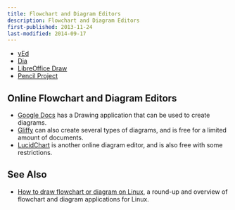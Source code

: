 ```yaml
---
title: Flowchart and Diagram Editors
description: Flowchart and Diagram Editors
first-published: 2013-11-24
last-modified: 2014-09-17
---
```


*   [yEd](http://www.yworks.com/en/products_yed_about.html)
*   [Dia](http://live.gnome.org/Dia)
*   [LibreOffice Draw](https://www.libreoffice.org/discover/draw/)
*   [Pencil Project](http://pencil.evolus.vn/)

Online Flowchart and Diagram Editors
------------------------------------

*   [Google Docs](https://docs.google.com/) has a Drawing application that can be used to create diagrams.
*   [Gliffy](http://www.gliffy.com/) can also create several types of diagrams, and is free for a limited amount of
    documents.
*   [LucidChart](https://www.lucidchart.com/) is another online diagram editor, and is also free with some restrictions.

## See Also ##

*   [How to draw flowchart or diagram on Linux](http://xmodulo.com/2013/11/draw-flowchart-diagram-linux.html), 
    a round-up and overview of flowchart and diagram applications for Linux.
